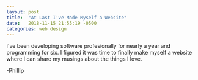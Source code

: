 ```yaml
---
layout: post
title:  "At Last I've Made Myself a Website"
date:   2018-11-15 21:55:19 -0500
categories: web design
---
```

I've been developing software profesionally for nearly a year and programming for six. I figured it was time to finally make myself a website where I can share my musings about the things I love.

-Phillip